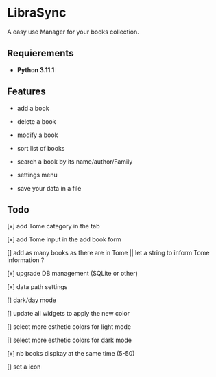 # **LibraSync**

A easy use Manager for your books collection.

## **Requierements**

- **Python 3.11.1**

## **Features**

- add a book

- delete a book

- modify a book

- sort list of books

- search a book by its name/author/Family

- settings menu

- save your data in a file

## Todo

[x] add Tome category in the tab

[x] add Tome input in the add book form

[] add as many books as there are in Tome || let a string to inform Tome information ?

[x] upgrade DB management (SQLite or other)

[x] data path settings 

[] dark/day mode

[] update all widgets to apply the new color

[] select more esthetic colors for light mode

[] select more esthetic colors for dark mode

[x] nb books dispkay at the same time (5-50)

[] set a icon

